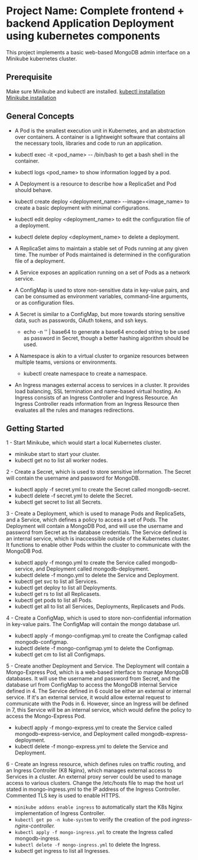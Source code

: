 # Project Name: Complete frontend + backend Application Deployment using kubernetes components

This project implements a basic web-based MongoDB admin interface on a Minikube kubernetes cluster.


## Prerequisite
Make sure Minikube and kubectl are installed.
[kubectl installation](https://kubernetes.io/docs/tasks/tools/install-kubectl/)  
[Minikube installation](https://minikube.sigs.k8s.io/docs/start/)

## General Concepts
- A Pod is the smallest execution unit in Kubernetes, and an abstraction over containers. A container is a lightweight software that contains all the necessary tools, libraries and code to run an application.

 - kubectl exec -it <pod_name> -- /bin/bash to get a bash shell in the container.
 - kubectl logs <pod_name> to show information logged by a pod.

- A Deployment is a resource to describe how a ReplicaSet and Pod should behave.

 - kubectl create deploy <deployment_name> --image=<image_name> to create a basic deployment with minimal configurations.
 - kubectl edit deploy <deployment_name> to edit the configuration file of a deployment.
-  kubectl delete deploy <deployment_name> to delete a deployment.
- A ReplicaSet aims to maintain a stable set of Pods running at any given time. The number of Pods maintained is determined in the configuration file of a  deployment.

- A Service exposes an application running on a set of Pods as a network service.

- A ConfigMap is used to store non-sensitive data in key-value pairs, and can be consumed as environment variables, command-line arguments, or as configuration files.

- A Secret is similar to a ConfigMap, but more towards storing sensitive data, such as passwords, OAuth tokens, and ssh keys.

   - echo -n '<password>' | base64 to generate a base64 encoded string to be used as password in Secret, though a better hashing algorithm should be used.
- A Namespace is akin to a virtual cluster to organize resources between multiple teams, versions or environments.

    - kubectl create namespace <name> to create a namespace.
- An Ingress manages external access to services in a cluster. It provides load balancing, SSL termination and name-based virtual hosting. An Ingress consists of an Ingress Controller and Ingress Resource. An Ingress Controller reads information from an Ingress Resource then evaluates all the rules and manages redirections.

## Getting Started
  
1 - Start Minikube, which would start a local Kubernetes cluster.

  - minikube start to start your cluster.
  - kubectl get no to list all worker nodes.
  
  
2 - Create a Secret, which is used to store sensitive information. The Secret will contain the username and password for MongoDB.

- kubectl apply -f secret.yml to create the Secret called mongodb-secret.
- kubectl delete -f secret.yml to delete the Secret.
- kubectl get secret to list all Secrets.
  
  
3 - Create a Deployment, which is used to manage Pods and ReplicaSets, and a Service, which defines a policy to access a set of Pods. The Deployment will contain a MongoDB Pod, and will use the username and password from Secret as the database credentials. The Service defined is an internal service, which is inaccessible outside of the Kubernetes cluster. It functions to enable other Pods within the cluster to communicate with the MongoDB Pod.

- kubectl apply -f mongo.yml to create the Service called mongodb-service, and Deployment called mongodb-deployment.
- kubectl delete -f mongo.yml to delete the Service and Deployment.
- kubectl get svc to list all Services.
- kubectl get deploy to list all Deployments.
- kubectl get rs to list all Replicasets.
- kubectl get pods to list all Pods.
- kubectl get all to list all Services, Deployments, Replicasets and Pods.
  
  
4 - Create a ConfigMap, which is used to store non-confidential information in key-value pairs. The ConfigMap will contain the mongo database url.

- kubectl apply -f mongo-configmap.yml to create the Configmap called mongodb-configmap.
- kubectl delete -f mongo-configmap.yml to delete the Configmap.
- kubectl get cm to list all Configmaps.
  
  
5 - Create another Deployment and Service. The Deployment will contain a Mongo-Express Pod, which is a web-based interface to manage MongoDB databases. It will use the username and password from Secret, and the database url from ConfigMap to access the MongoDB internal Service defined in 4. The Service defined in 6 could be either an external or internal service. If it's an external service, it would allow external request to communicate with the Pods in 6. However, since an Ingress will be defined in 7, this Service will be an internal service, which would define the policy to access the Mongo-Express Pod.

- kubectl apply -f mongo-express.yml to create the Service called mongodb-express-service, and Deployment called mongodb-express-deployment.
- kubectl delete -f mongo-express.yml to delete the Service and Deployment.
  
  
6 - Create an Ingress resource, which defines rules on traffic routing, and an Ingress Controller (K8 Nginx), which manages external access to Services in a cluster. An external proxy server could be used to manage access to various clusters. Change the /etc/hosts file to map the host url stated in mongo-ingress.yml to the IP address of the Ingress Controller. Commented TLS key is used to enable HTTPS.

- `minikube addons enable ingress` to automatically start the K8s Nginx implementation of Ingress Controller.
- `kubectl get po -n kube-system` to verify the creation of the pod _ingress-nginx-controller._
- `kubectl apply -f mongo-ingress.yml` to create the Ingress called mongodb-ingress.
- `kubectl delete -f mongo-ingress.yml` to delete the Ingress.
-  kubectl get ingress to list all Ingresses.
